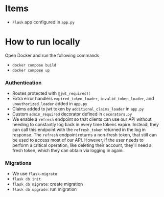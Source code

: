 # Items

-   `Flask` app configured in `app.py`

# How to run locally

Open Docker and run the following commands

-   `docker compose build`
-   `docker compose up`

### Authentication

-   Routes protected with `@jwt_required()`
-   Extra error handlers `expired_token_loader`, `invalid_token_loader`, and `unauthorized_loader` added in `app.py`
-   Claims added to jwt token by `additional_claims_loader` in `app.py`
-   Custom `admin_required` decorator defined in `decorators.py`
-   We enable a `refresh` endpoint so that clients can use our API without needing to constantly log back in every time tokens expire. Instead, they can call this endpoint with the `refresh_token` returned in the log in response. The `refresh` endpoint returns a non-fresh token, that still can be used to access most of our API. However, if the user needs to perform a critical operation, like deleting their account, they'll need a fresh token, which they can obtain via logging in again.

### Migrations

-   We use `flask-migrate`
-   `flask db init`
-   `flask db migrate`: create migration
-   `flask db upgrade`: run migration
